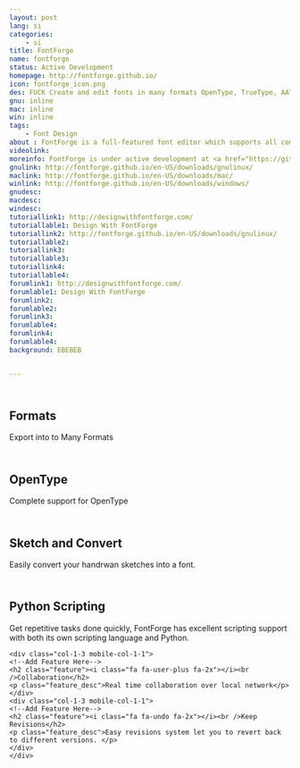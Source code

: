 ```yaml
---
layout: post
lang: si
categories:
    - si
title: FontForge
name: fontforge
status: Active Development
homepage: http://fontforge.github.io/
icon: fontforge_icon.png
des: FUCK Create and edit fonts in many formats OpenType, TrueType, AAT, PostScript, Multiple Master, CID-Keyed, SVG and various bitmap formats
gnu: inline
mac: inline
win: inline
tags:
    - Font Design 
about : FontForge is a full-featured font editor which supports all common font formats. Developed primarily by George Williams until 2012, FontForge is free software and is distributed under a mix of the GNU General Public License Version 3 and the 3-clause BSD license. It is localized into 12 languages. <a href="http://en.wikipedia.org/wiki/FontForge">Read More</a>
videolink:
moreinfo: FontForge is under active development at <a href="https://github.com/fontforge/fontforge/issues">GitHub repo</a>. You can also contribute and decide how it sould be developped.
gnulink: http://fontforge.github.io/en-US/downloads/gnulinux/
maclink: http://fontforge.github.io/en-US/downloads/mac/
winlink: http://fontforge.github.io/en-US/downloads/windows/
gnudesc: 
macdesc:
windesc:
tutoriallink1: http://designwithfontforge.com/
tutoriallable1: Design With FontForge
tutoriallink2: http://fontforge.github.io/en-US/downloads/gnulinux/
tutoriallable2: 
tutoriallink3: 
tutoriallable3: 
tutoriallink4: 
tutoriallable4: 
forumlink1: http://designwithfontforge.com/
forumlable1: Design With FontForge
forumlink2: 
forumlable2: 
forumlink3: 
forumlable4: 
forumlink4: 
forumlable4:
background: EBEBEB


---
```





<!--Top Features-->
<div id="feature-box" >

<div class="grid grid-pad">
    <div class="col-1-3 mobile-col-1-1">
    <!--Add Feature Here-->
    <h2 class="feature"><i class="fa fa-download fa-2x"></i><br />Formats</h2>
    <p class="feature_desc">Export into to Many Formats</p>
    </div>
    <div class="col-1-3 mobile-col-1-1">
    <!--Add Feature Here-->
    <h2 class="feature"><i class="fa fa-superscript fa-2x"></i><br />OpenType</h2>
    <p class="feature_desc">Complete support for OpenType</p>
    </div>
    <div class="col-1-3 mobile-col-1-1">
    <!--Add Feature Here-->
    <h2 class="feature"><i class="fa fa-pencil fa-2x"></i><br />Sketch and Convert</h2>
    <p class="feature_desc">Easily convert your handrwan sketches into a font.</p>
    </div>
    <div class="col-1-3 mobile-col-1-1">
    <!--Add Feature Here-->
    <h2 class="feature"><i class="fa fa-cogs fa-2x"></i><br />Python Scripting</h2>
    <p class="feature_desc">Get repetitive tasks done quickly, FontForge has excellent scripting support with both its own scripting language and Python.</p>
    </div>

    <div class="col-1-3 mobile-col-1-1">
    <!--Add Feature Here-->
    <h2 class="feature"><i class="fa fa-user-plus fa-2x"></i><br />Collaboration</h2>
    <p class="feature_desc">Real time collaboration over local network</p>
    </div>
    <div class="col-1-3 mobile-col-1-1">
    <!--Add Feature Here-->
    <h2 class="feature"><i class="fa fa-undo fa-2x"></i><br />Keep Revisions</h2>
    <p class="feature_desc">Easy revisions system let you to revert back to different versions. </p>
    </div>
    </div>

</div>



